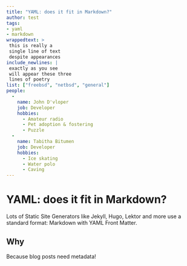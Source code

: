 ```yaml
---
title: "YAML: does it fit in Markdown?"
author: test
tags:
- yaml
- markdown
wrappedtext: >
 this is really a
 single line of text
 despite appearances
include_newlines: |
 exactly as you see
 will appear these three
 lines of poetry
list: ["freebsd", "netbsd", "general"]
people:
  - 
    name: John D'vloper
    job: Developer
    hobbies:
      - Amateur radio
      - Pet adoption & fostering
      - Puzzle
  - 
    name: Tabitha Bitumen
    job: Developer
    hobbies:
      - Ice skating
      - Water polo
      - Caving
---
```


# YAML: does it fit in Markdown?

Lots of Static Site Generators like Jekyll, Hugo, Lektor and more use
a standard format: Markdown with YAML Front Matter.

Why
---

Because blog posts need metadata!

